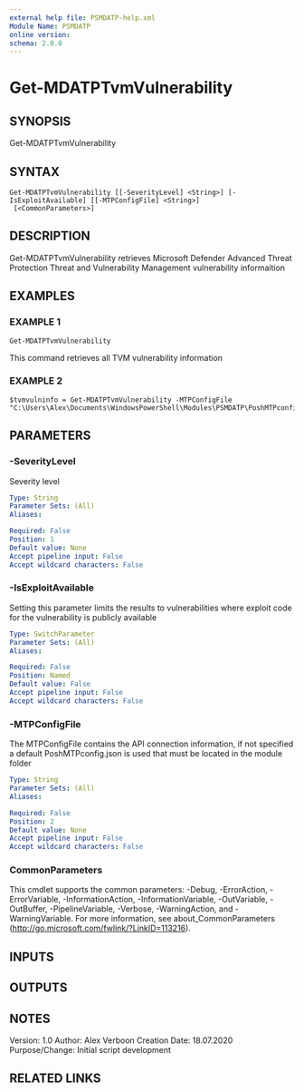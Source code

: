 ```yaml
---
external help file: PSMDATP-help.xml
Module Name: PSMDATP
online version:
schema: 2.0.0
---
```


# Get-MDATPTvmVulnerability

## SYNOPSIS
Get-MDATPTvmVulnerability

## SYNTAX

```
Get-MDATPTvmVulnerability [[-SeverityLevel] <String>] [-IsExploitAvailable] [[-MTPConfigFile] <String>]
 [<CommonParameters>]
```

## DESCRIPTION
Get-MDATPTvmVulnerability retrieves Microsoft Defender Advanced Threat Protection Threat and Vulnerability Management
vulnerability informaition

## EXAMPLES

### EXAMPLE 1
```
Get-MDATPTvmVulnerability
```

This command retrieves all TVM vulnerability information

### EXAMPLE 2
```
$tvmvulninfo = Get-MDATPTvmVulnerability -MTPConfigFile "C:\Users\Alex\Documents\WindowsPowerShell\Modules\PSMDATP\PoshMTPconfig.json"
```

## PARAMETERS

### -SeverityLevel
Severity level

```yaml
Type: String
Parameter Sets: (All)
Aliases:

Required: False
Position: 1
Default value: None
Accept pipeline input: False
Accept wildcard characters: False
```

### -IsExploitAvailable
Setting this parameter limits the results to vulnerabilities where exploit code for the vulnerability is publicly available

```yaml
Type: SwitchParameter
Parameter Sets: (All)
Aliases:

Required: False
Position: Named
Default value: False
Accept pipeline input: False
Accept wildcard characters: False
```

### -MTPConfigFile
The MTPConfigFile contains the API connection information, if not specified a default PoshMTPconfig.json  is used that must be located in the module folder

```yaml
Type: String
Parameter Sets: (All)
Aliases:

Required: False
Position: 2
Default value: None
Accept pipeline input: False
Accept wildcard characters: False
```

### CommonParameters
This cmdlet supports the common parameters: -Debug, -ErrorAction, -ErrorVariable, -InformationAction, -InformationVariable, -OutVariable, -OutBuffer, -PipelineVariable, -Verbose, -WarningAction, and -WarningVariable.
For more information, see about_CommonParameters (http://go.microsoft.com/fwlink/?LinkID=113216).

## INPUTS

## OUTPUTS

## NOTES
Version:        1.0
Author:         Alex Verboon
Creation Date:  18.07.2020
Purpose/Change: Initial script development

## RELATED LINKS
